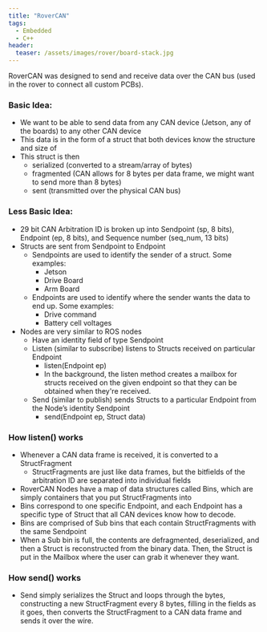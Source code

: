 ```yaml
---
title: "RoverCAN"
tags:
  - Embedded
  - C++
header:
  teaser: /assets/images/rover/board-stack.jpg
---
```


RoverCAN was designed to send and receive data over the CAN bus (used in the rover to connect all custom PCBs).

### Basic Idea:

- We want to be able to send data from any CAN device (Jetson, any of the boards) to any other CAN device
- This data is in the form of a struct that both devices know the structure and size of
- This struct is then
    - serialized (converted to a stream/array of bytes)
    - fragmented (CAN allows for 8 bytes per data frame, we might want to send more than 8 bytes)
    - sent (transmitted over the physical CAN bus)

### Less Basic Idea:

- 29 bit CAN Arbitration ID is broken up into Sendpoint (sp, 8 bits), Endpoint (ep, 8 bits), and Sequence number (seq_num, 13 bits)
- Structs are sent from Sendpoint to Endpoint
    - Sendpoints are used to identify the sender of a struct. Some examples:
        - Jetson
        - Drive Board
        - Arm Board
    - Endpoints are used to identify where the sender wants the data to end up. Some examples:
        - Drive command
        - Battery cell voltages
- Nodes are very similar to ROS nodes
    - Have an identity field of type Sendpoint
    - Listen (similar to subscribe) listens to Structs received on particular Endpoint
        - listen(Endpoint ep)
        - In the background, the listen method creates a mailbox for structs received on the given endpoint so that they can be obtained when they're received.
    - Send (similar to publish) sends Structs to a particular Endpoint from the Node’s identity Sendpoint
        - send(Endpoint ep, Struct data)

### How listen() works

- Whenever a CAN data frame is received, it is converted to a StructFragment
    - StructFragments are just like data frames, but the bitfields of the arbitration ID are separated into individual fields
- RoverCAN Nodes have a map of data structures called Bins, which are simply containers that you put StructFragments into
- Bins correspond to one specific Endpoint, and each Endpoint has a specific type of Struct that all CAN devices know how to decode.
- Bins are comprised of Sub bins that each contain StructFragments with the same Sendpoint
- When a Sub bin is full, the contents are defragmented, deserialized, and then a Struct is reconstructed from the binary data. Then, the Struct is put in the Mailbox where the user can grab it whenever they want.

### How send() works

- Send simply serializes the Struct and loops through the bytes, constructing a new StructFragment every 8 bytes, filling in the fields as it goes, then converts the StructFragment to a CAN data frame and sends it over the wire.
